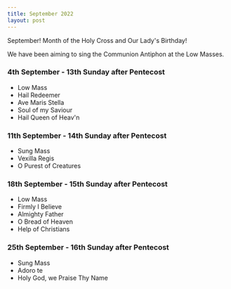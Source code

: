 ```yaml
---
title: September 2022
layout: post
---
```


September! Month of the Holy Cross and Our Lady's Birthday!

We have been aiming to sing the Communion Antiphon at the Low Masses.

### 4th September - 13th Sunday after Pentecost

* Low Mass
* Hail Redeemer
* Ave Maris Stella
* Soul of my Saviour
* Hail Queen of Heav'n

### 11th September - 14th Sunday after Pentecost

* Sung Mass
* Vexilla Regis
* O Purest of Creatures


### 18th September - 15th Sunday after Pentecost

* Low Mass
* Firmly I Believe
* Almighty Father
* O Bread of Heaven
* Help of Christians

### 25th September - 16th Sunday after Pentecost

* Sung Mass
* Adoro te
* Holy God, we Praise Thy Name



